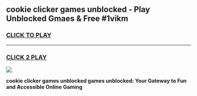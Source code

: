 
## cookie clicker games unblocked - Play Unblocked Gmaes & Free #1vikm
<h3>
<a href="https://premium.freeplayer.one?title=cookie_clicker_games_unblocked&ref=01M">CLICK TO PLAY</a></h3>
<hr>

<h3>
<a href="https://premium.freeplayer.one?title=cookie_clicker_games_unblocked&ref=01M">CLICK 2 PLAY</a>
  
</h3>

<a href="https://premium.freeplayer.one?title=cookie_clicker_games_unblocked&ref=01M"><img src="https://clearcache.store/games.png"></a>


**cookie clicker games unblocked games unblocked: Your Gateway to Fun and Accessible Online Gaming**
